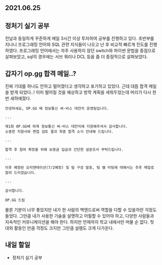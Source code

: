 ## 2021.06.25

## 정처기 실기 공부

전날과 동일하게 꾸준하게 매일 3시간 이상 투자하여 공부를 진행하고 있다. 초반부를 지나니 프로그래밍 언어와 SQL 관련 지식들이 나오고 난 후 비교적 빠르게 진도를 진행하였다. 프로그래밍 언어에서는 자주 사용하지 않던 switch와 파이썬 문법을 중점으로 살펴보았고, sql의 경우에는 서브 쿼리나 DCL 등을 좀 더 중점적으로 살펴보았다. 

## 갑자기 op.gg 합격 메일..?

진짜 기대를 하나도 안하고 떨어졌다고 생각하고 포기하고 있었다. 근데 대뜸 합격 메일을 받게 되었다..! 이미 떨어질 것을 예상하고 방학 계획을 세워두었는데 머리가 다시 한번 새하얘졌다. 

```
안녕하세요, OP.GG 배 정보통신 써-비스 대잔치 운영팀입니다.

...

제1회 OP.GG배 하계 정보통신 써-비스 대잔치에 지원해주셔서 감사합니다.
소중한 지원서와 면접 검토 결과 최종 합격 소식 안내해 드립니다.

...

합격 후 참여 확정을 위해 보증금 입금과 간단한 설문조사 부탁드립니다.

...

이후 예정된 오리엔테이션(7/2예정) 및 팀 구성 발표, 팀 별 미팅에 대해서는 추후 메일로 알려 드리겠습니다.

...

감사합니다.

OP.GG 드림
```

물론 기분이 너무 좋았지만 내가 한 사람의 백엔드로써 역할을 다할 수 있을까란 걱정도 들었다. 그만큼 내가 사용한 기술을 설명하고 어필할 수 있어야 하고, 다양한 사람들과 지속적인 커뮤니케이션을 해야 한다. 하지만 언제까지 학교 내에서만 머물 순 없다. 첫 대외 활동인 만큼 걱정도 크지만 그만큼 설렘도 크게 다가온다.  

## 내일 할일
 - 정처기 실기 공부